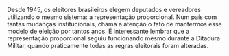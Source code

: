 


Desde 1945, os eleitores brasileiros elegem deputados e vereadores utilizando o mesmo sistema: a representação proporcional. 
Num país com tantas mudanças institucionais, chama a atenção o fato de mantermos esse modelo de eleição por tantos anos. 
É interessante lembrar que a representação proporcional seguiu funcionando mesmo durante a Ditadura Militar, quando praticamente todas as regras eleitorais foram alteradas.

